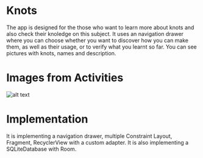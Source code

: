 # Knots
The app is designed for the those who want to learn more about knots and also check their knoledge on this subject. It uses
an navigation drawer where you can choose whether you want to discover how you can make them, as well as their usage, or to
verify what you learnt so far. You can see pictures with knots, names and description.
# Images from Activities
![alt text](https://github.com/7Mircea/Knots/tree/master/Blob?raw=true)
# Implementation
It is implementing a navigation drawer, multiple Constraint Layout, Fragment, RecyclerView with a custom adapter. It is also 
implementing a SQLiteDatabase with Room.
